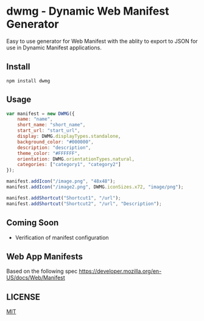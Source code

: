 # dwmg - Dynamic Web Manifest Generator

Easy to use generator for Web Manifest with the ablity to export to JSON for use
in Dynamic Manifest applications.

## Install
`npm install dwmg`

## Usage

```js
var manifest = new DWMG({
    name: "name",
    short_name: "short_name",
    start_url: "start_url",
    display: DWMG.displayTypes.standalone,
    background_color: "#000000",
    description: "description",
    theme_color: "#FFFFFF",
    orientation: DWMG.orientationTypes.natural,
    categories: ["category1", "category2"]
});

manifest.addIcon("/image.png", "48x48");
manifest.addIcon("/image2.png", DWMG.iconSizes.x72, "image/png");

manifest.addShortcut("Shortcut1", "/url");
manifest.addShortcut("Shortcut2", "/url", "Description");

```

## Coming Soon

- Verification of manifest configuration

## Web App Manifests
Based on the following spec https://developer.mozilla.org/en-US/docs/Web/Manifest

## LICENSE

[MIT](https://github.com/p0isonra1n/dwmg/blob/master/LICENSE)
